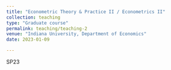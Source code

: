 ```yaml
---
title: "Econometric Theory & Practice II / Econometrics II"
collection: teaching
type: "Graduate course"
permalink: teaching/teaching-2
venue: "Indiana University, Department of Economics"
date: 2023-01-09

---
```


SP23

